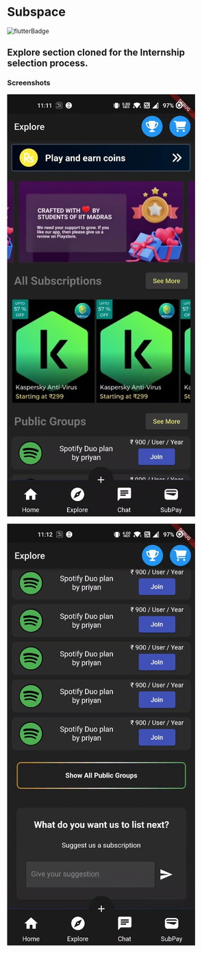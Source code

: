 # Subspace

![flutterBadge](https://img.shields.io/badge/Flutter-02569B?style=for-the-badge&logo=flutter&logoColor=white)

## Explore section cloned for the Internship selection process.

### Screenshots

![1](./screenshots/1.jpeg)

![2](./screenshots/2.jpeg)
